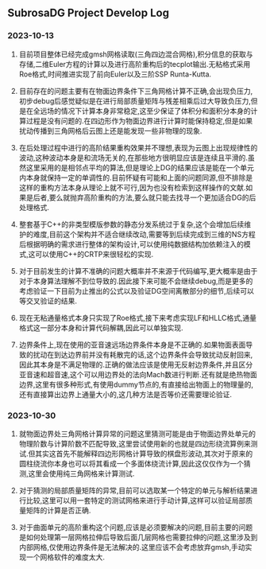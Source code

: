 ## SubrosaDG Project Develop Log

### 2023-10-13

1. 目前项目整体已经完成gmsh网格读取(三角四边混合网格),积分信息的获取与存储,二维Euler方程的计算以及进行高阶重构后的tecplot输出.无粘格式采用Roe格式,时间推进实现了前向Euler以及三阶SSP Runta-Kutta.

2. 目前存在的问题主要有在物面边界条件下三角网格计算不正确,会出现负压力,初步debug后感觉疑似是在进行局部质量矩阵与残差相乘后过大导致负压力,但是在全远场的情况下计算本身非常稳定,这至少保证了体积分和面积分本身的计算过程是没有问题的.在四边形作为物面边界进行计算时能保持稳定,但是如果扰动传播到三角网格后云图上还是能发现一些非物理的现象.

3. 在后处理过程中进行的高阶结果重构效果并不理想,表现为云图上出现规律性的波动,这种波动本身是和流场无关的,在那些地方很明显应该是连续且平滑的.虽然这里采用的是相邻点平均的算法,但是理论上DG的结果应该是能在一个单元内本身就保持一定的单调性的.目前怀疑有可能和上面的问题同源,但不排除是这样的重构方法本身从理论上就不可行,因为也没有检索到这样操作的文献.如果是后者,要么就抛弃高阶重构的方法,要么就只能去找寻一个更加适合DG的后处理格式.

4. 整套基于C++的非类型模版参数的静态分发系统过于复杂,这个会增加后续维护的难度,目前这个架构并不适合继续改动,需要等到后续完成到三维的NS方程后根据明确的需求进行整体的架构设计,可以使用纯数据结构加依赖注入的模式,这可以使用C++的CRTP来很轻松的实现.

5. 对于目前发生的计算不准确的问题大概率并不来源于代码编写,更大概率是由于对于本身算法理解不到位导致的.因此接下来可能不会继续debug,而是更多的考虑验证一下目前为止推出的公式以及验证DG空间离散部分的细节,后续可以等交叉验证的结果.

6. 现在无粘通量格式本身只实现了Roe格式,接下来考虑实现LF和HLLC格式,通量格式这一部分本身和计算代码解耦,因此可以单独实现.

7. 边界条件上,现在使用的亚音速远场边界条件本身是不正确的.如果物面表面导致的扰动在到达边界前并没有耗散完的话,这个边界条件会导致扰动反射回来,因此其本身是不满足物理的.正确的做法应该是使用无反射边界条件,并且区分亚音速和超音速,这个可以用边界处的法向Mach数进行判断.还有就是绝热物面边界,这里有很多种形式,有使用dummy节点的,有直接给出物面上的物理量的,还有直接算出边界上通量大小的,这几种方法是否等价还需要理论验证.

### 2023-10-30

1. 就物面边界处三角网格计算异常的问题这里猜测可能是由于物面边界处单元的物理阶数与计算阶数不匹配导致,这里尝试使用新的也就是四边形绕流算例来测试.但其实这首先不能解释四边形网格计算导致的棋盘形波动,其次对于原来的圆柱绕流你本身也可以将其看成一个多面体绕流计算,因此这仅仅作为一个猜测,这里会使用纯三角网格来计算测试.

2. 对于猜测的局部质量矩阵的异常,目前可以选取某一个特定的单元与解析结果进行比较,这里可以用一套特定的测试网格来进行手动计算,这样可以验证局部质量矩阵的计算是否正确.

3. 对于曲面单元的高阶重构这个问题,应该是必须要解决的问题,目前主要的问题是如何处理第一层网格拉伸后导致后面几层网格也需要拉伸的问题,这里涉及到内部网格,仅使用边界条件是无法解决的.这里应该不会考虑放弃gmsh,手动实现一个网格软件的难度太大.
